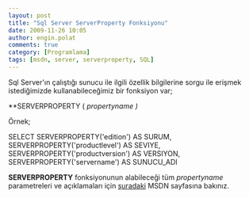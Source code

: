 ```yaml
---
layout: post
title: "Sql Server ServerProperty Fonksiyonu"
date: 2009-11-26 10:05
author: engin.polat
comments: true
category: [Programlama]
tags: [msdn, server, serverproperty, SQL]
---
```

Sql Server'ın çalıştığı sunucu ile ilgili özellik bilgilerine sorgu ile erişmek istediğimizde kullanabileceğimiz bir fonksiyon var;

**SERVERPROPERTY ( *propertyname *)**

Örnek;


SELECT
    SERVERPROPERTY('edition') AS SURUM,
    SERVERPROPERTY('productlevel') AS SEVIYE,
    SERVERPROPERTY('productversion') AS VERSIYON,
    SERVERPROPERTY('servername') AS SUNUCU_ADI

**SERVERPROPERTY** fonksiyonunun alabileceği tüm *propertyname* parametreleri ve açıklamaları için <a title="MSDN: Sql ServerProperty" href="http://msdn.microsoft.com/en-us/library/ms174396.aspx" target="_blank">şuradaki</a> MSDN sayfasına bakınız.

